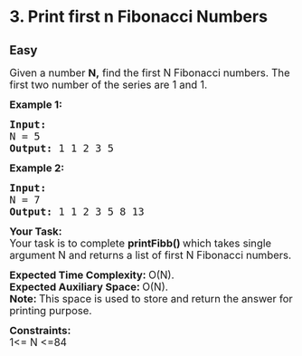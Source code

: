 # 3. Print first n Fibonacci Numbers
## Easy
<div class="problem-statement" style="user-select: auto;">
                <p style="user-select: auto;"></p><p style="user-select: auto;"><span style="font-size: 18px; user-select: auto;">Given a number <strong style="user-select: auto;">N,</strong> find the first N Fibonacci numbers. The first two number of the series are 1 and 1.</span></p>

<p style="user-select: auto;"><strong style="user-select: auto;"><span style="font-size: 18px; user-select: auto;">Example 1:</span></strong></p>

<pre style="user-select: auto;"><strong style="user-select: auto;"><span style="font-size: 18px; user-select: auto;">Input:
</span></strong><span style="font-size: 18px; user-select: auto;">N = 5
<strong style="user-select: auto;">Output: </strong>1 1 2 3 5<strong style="user-select: auto;">
</strong></span></pre>

<p style="user-select: auto;"><strong style="user-select: auto;"><span style="font-size: 18px; user-select: auto;">Example 2:</span></strong></p>

<pre style="user-select: auto;"><strong style="user-select: auto;"><span style="font-size: 18px; user-select: auto;">Input:
</span></strong><span style="font-size: 18px; user-select: auto;">N = 7
<strong style="user-select: auto;">Output: </strong>1 1 2 3 5 8 13</span></pre>

<p style="user-select: auto;"><strong style="user-select: auto;"><span style="font-size: 18px; user-select: auto;">Your Task:</span></strong><br style="user-select: auto;">
<span style="font-size: 18px; user-select: auto;">Your task is to complete <strong style="user-select: auto;">printFibb() </strong>which takes single argument N and&nbsp;returns a list of first N&nbsp;Fibonacci numbers.</span></p>

<p style="user-select: auto;"><span style="font-size: 18px; user-select: auto;"><strong style="user-select: auto;">Expected Time Complexity:&nbsp;</strong>O(N).<br style="user-select: auto;">
<strong style="user-select: auto;">Expected Auxiliary Space:&nbsp;</strong>O(N).<br style="user-select: auto;">
<strong style="user-select: auto;">Note:&nbsp;</strong>This space is used to store and return the answer for printing purpose.</span></p>

<p style="user-select: auto;"><span style="font-size: 18px; user-select: auto;"><strong style="user-select: auto;">Constraints:</strong></span><br style="user-select: auto;">
<span style="font-size: 18px; user-select: auto;">1&lt;= N &lt;=84</span></p>

<p style="user-select: auto;">&nbsp;</p>
 <p style="user-select: auto;"></p>
            </div>